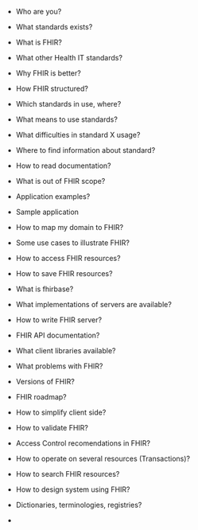 * Who are you?
* What standards exists?
* What is FHIR?
* What other Health IT standards?
* Why FHIR is better?
* How FHIR structured?
* Which standards in use, where?
* What means to use standards?
* What difficulties in standard X usage?
* Where to find information about standard?
* How to read documentation?

* What is out of FHIR scope?
* Application examples?
* Sample application

* How to map my domain to FHIR?
* Some use cases to illustrate FHIR?

* How to access FHIR resources?
* How to save FHIR resources?
* What is fhirbase?

* What implementations of servers are available?
* How to write FHIR server?
* FHIR API documentation?
* What client libraries available? 

* What problems with FHIR?

* Versions of FHIR?
* FHIR roadmap?

* How to simplify client side?
* How to validate FHIR?
* Access Control recomendations in FHIR?

* How to operate on several resources (Transactions)?
* How to search FHIR resources? 

* How to design system using FHIR?
* Dictionaries, terminologies, registries?
* 


